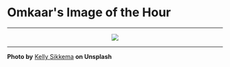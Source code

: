 # Omkaar's Image of the Hour

---

<div align="center">

<a href="https://unsplash.com/photos/workflow-diagram-product-brief-and-user-goals-are-shown-wdnpaTNwOEQ">
  <img src="https://images.unsplash.com/photo-1743385779347-1549dabf1320?crop=entropy&cs=tinysrgb&fit=max&fm=jpg&ixid=M3w3NjA2Nzh8MHwxfHJhbmRvbXx8fHx8fHx8fDE3NTAzNjY4MDB8&ixlib=rb-4.1.0&q=80&w=1080" style="max-width:100%; height:auto;">
</a>



</div>

---

**Photo by** [Kelly Sikkema](https://unsplash.com/@kellysikkema) **on Unsplash**
